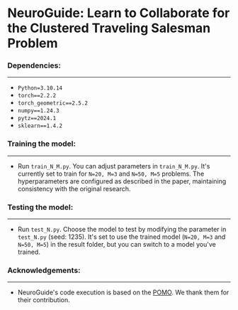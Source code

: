 # **NeuroGuide: Learn to Collaborate for the Clustered Traveling Salesman Problem**

### **Dependencies:**
---
- `Python=3.10.14`
- `torch==2.2.2`
- `torch_geometric==2.5.2`
- `numpy==1.24.3`
- `pytz==2024.1`
- `sklearn==1.4.2`

### **Training the model:**
---
- Run `train_N_M.py`. You can adjust parameters in `train_N_M.py`. It's currently set to train for `N=20, M=3` and `N=50, M=5` problems. The hyperparameters are configured as described in the paper, maintaining consistency with the original research.

### **Testing the model:**
---
- Run `test_N.py`. Choose the model to test by modifying the parameter in `test_N.py` (seed: 1235). It's set to use the trained model (`N=20, M=3` and `N=50, M=5`) in the result folder, but you can switch to a model you've trained.

### **Acknowledgements:**
---
- NeuroGuide's code execution is based on the [POMO](https://github.com/yd-kwon/POMO). We thank them for their contribution.
